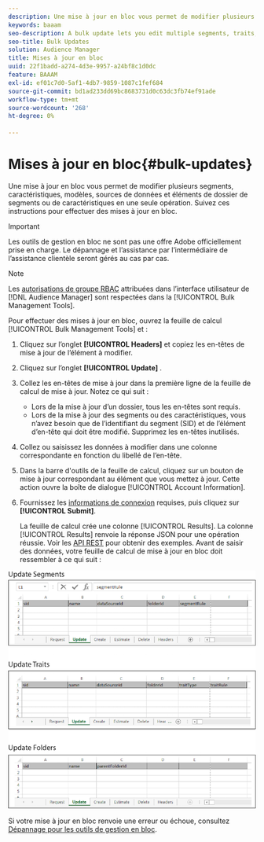 ```yaml
---
description: Une mise à jour en bloc vous permet de modifier plusieurs segments, caractéristiques, modèles, sources de données et éléments de dossier de segments ou de caractéristiques en une seule opération. Suivez ces instructions pour effectuer des mises à jour en bloc.
keywords: baaam
seo-description: A bulk update lets you edit multiple segments, traits, models, data sources, and segment or trait folder elements in a single operation. Follow these instructions to make bulk updates.
seo-title: Bulk Updates
solution: Audience Manager
title: Mises à jour en bloc
uuid: 22f1badd-a274-4d3e-9957-a24bf8c1d0dc
feature: BAAAM
exl-id: ef01c7d0-5af1-4db7-9859-1087c1fef684
source-git-commit: bd1ad233dd69bc8683731d0c63dc3fb74ef91ade
workflow-type: tm+mt
source-wordcount: '268'
ht-degree: 0%

---
```


# Mises à jour en bloc{#bulk-updates}

Une mise à jour en bloc vous permet de modifier plusieurs segments, caractéristiques, modèles, sources de données et éléments de dossier de segments ou de caractéristiques en une seule opération. Suivez ces instructions pour effectuer des mises à jour en bloc.

>[!IMPORTANT]
>
>Les outils de gestion en bloc ne sont pas une offre Adobe officiellement prise en charge. Le dépannage et l’assistance par l’intermédiaire de l’assistance clientèle seront gérés au cas par cas.

<!-- 

t_bulk_updates.xml

 -->

>[!NOTE]
>
>Les [autorisations de groupe RBAC](../../features/administration/administration-overview.md) attribuées dans l’interface utilisateur de [!DNL Audience Manager] sont respectées dans la [!UICONTROL Bulk Management Tools].

Pour effectuer des mises à jour en bloc, ouvrez la feuille de calcul [!UICONTROL Bulk Management Tools] et :

1. Cliquez sur l’onglet **[!UICONTROL Headers]** et copiez les en-têtes de mise à jour de l’élément à modifier.
2. Cliquez sur l’onglet **[!UICONTROL Update]** .
3. Collez les en-têtes de mise à jour dans la première ligne de la feuille de calcul de mise à jour. Notez ce qui suit :

   * Lors de la mise à jour d’un dossier, tous les en-têtes sont requis.
   * Lors de la mise à jour des segments ou des caractéristiques, vous n’avez besoin que de l’identifiant du segment (SID) et de l’élément d’en-tête qui doit être modifié. Supprimez les en-têtes inutilisés.

4. Collez ou saisissez les données à modifier dans une colonne correspondante en fonction du libellé de l’en-tête.
5. Dans la barre d&#39;outils de la feuille de calcul, cliquez sur un bouton de mise à jour correspondant au        élément que vous mettez à jour.
Cette action ouvre la boîte de dialogue [!UICONTROL Account Information].

6. Fournissez les [informations de connexion](../../reference/bulk-management-tools/bulk-management-intro.md#auth-reqs) requises, puis cliquez sur **[!UICONTROL Submit]**.

   La feuille de calcul crée une colonne [!UICONTROL Results]. La colonne [!UICONTROL Results] renvoie la réponse JSON pour une opération réussie. Voir les [API REST](../../api/rest-api-main/rest-api-main.md) pour obtenir des exemples. Avant de saisir des données, votre feuille de calcul de mise à jour en bloc doit ressembler à ce qui suit :

![](assets/update.png)

Si votre mise à jour en bloc renvoie une erreur ou échoue, consultez [Dépannage pour les outils de gestion en bloc](../../reference/bulk-management-tools/bulk-troubleshooting.md).
